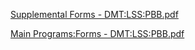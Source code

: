 [Supplemental Forms - DMT:LSS:PBB.pdf](https://github.com/user-attachments/files/22243344/Supplemental.Forms.-.DMT.LSS.PBB.pdf)


[Main Programs:Forms - DMT:LSS:PBB.pdf](https://github.com/user-attachments/files/22243343/Main.Programs.Forms.-.DMT.LSS.PBB.pdf)
